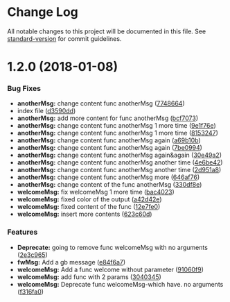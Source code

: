 # Change Log

All notable changes to this project will be documented in this file. See [standard-version](https://github.com/conventional-changelog/standard-version) for commit guidelines.

<a name="1.2.0"></a>
# 1.2.0 (2018-01-08)


### Bug Fixes

* **anotherMsg:** change content func anotherMsg ([7748664](https://github.com/AAMLLe/SecondSemVer/commit/7748664))
* index file ([d3590dd](https://github.com/AAMLLe/SecondSemVer/commit/d3590dd))
* **anotherMsg:** add more content for func anotherMsg ([bcf7073](https://github.com/AAMLLe/SecondSemVer/commit/bcf7073))
* **anotherMsg:** change content func anotherMsg 1 more time ([9e1f76e](https://github.com/AAMLLe/SecondSemVer/commit/9e1f76e))
* **anotherMsg:** change content func anotherMsg 1 more time ([8153247](https://github.com/AAMLLe/SecondSemVer/commit/8153247))
* **anotherMsg:** change content func anotherMsg again ([a69b10b](https://github.com/AAMLLe/SecondSemVer/commit/a69b10b))
* **anotherMsg:** change content func anotherMsg again ([7be0994](https://github.com/AAMLLe/SecondSemVer/commit/7be0994))
* **anotherMsg:** change content func anotherMsg again&again ([30e49a2](https://github.com/AAMLLe/SecondSemVer/commit/30e49a2))
* **anotherMsg:** change content func anotherMsg another time ([4e6be42](https://github.com/AAMLLe/SecondSemVer/commit/4e6be42))
* **anotherMsg:** change content func anotherMsg another time ([2d951a8](https://github.com/AAMLLe/SecondSemVer/commit/2d951a8))
* **anotherMsg:** change content func anotherMsg more ([646af76](https://github.com/AAMLLe/SecondSemVer/commit/646af76))
* **anotherMsg:** change content of the func anotherMsg ([330df8e](https://github.com/AAMLLe/SecondSemVer/commit/330df8e))
* **welcomeMsg:** fix welcomeMsg 1 more time ([bac4023](https://github.com/AAMLLe/SecondSemVer/commit/bac4023))
* **welcomeMsg:** fixed color of the output ([a42d42e](https://github.com/AAMLLe/SecondSemVer/commit/a42d42e))
* **welcomeMsg:** fixed content of the func ([12e7fe0](https://github.com/AAMLLe/SecondSemVer/commit/12e7fe0))
* **welcomeMsg:** insert more contents ([623c60d](https://github.com/AAMLLe/SecondSemVer/commit/623c60d))


### Features

* **Deprecate:** going to remove func welcomeMsg with no arguments ([2e3c965](https://github.com/AAMLLe/SecondSemVer/commit/2e3c965))
* **fwMsg:** Add a gb message ([e84f6a7](https://github.com/AAMLLe/SecondSemVer/commit/e84f6a7))
* **welcomeMsg:** Add a func welcome without parameter ([91060f9](https://github.com/AAMLLe/SecondSemVer/commit/91060f9))
* **welcomeMsg:** add func with 2 params ([3040345](https://github.com/AAMLLe/SecondSemVer/commit/3040345))
* **welcomeMsg:** Deprecate func welcomeMsg-which have. no arguments ([f316fa0](https://github.com/AAMLLe/SecondSemVer/commit/f316fa0))
